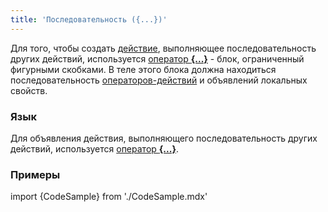 ```yaml
---
title: 'Последовательность ({...})'
---
```


Для того, чтобы создать [действие](Действия.md), выполняющее последовательность других действий, используется [оператор **{...}**](Оператор_....md) - блок, ограниченный фигурными скобками. В теле этого блока должна находиться последовательность [операторов-действий](Оператоpы.md) и объявлений локальных свойств.

### Язык

Для объявления действия, выполняющего последовательность других действий, используется [оператор **{...}**](Оператор_....md). 

### Примеры

import {CodeSample} from './CodeSample.mdx'

<CodeSample url="https://documentation.lsfusion.org/sample?file=ActionSample&block=action"/>
